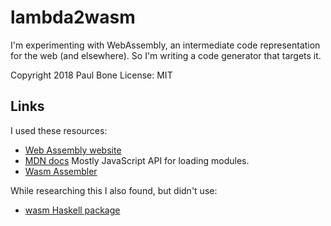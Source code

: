 
lambda2wasm
===========

I'm experimenting with WebAssembly, an intermediate code representation for
the web (and elsewhere).  So I'm writing a code generator that targets it.

Copyright 2018 Paul Bone
License: MIT


Links
-----

I used these resources:

* [Web Assembly website](http://webassembly.org)
* [MDN docs](https://developer.mozilla.org/en-US/docs/WebAssembly) Mostly
  JavaScript API for loading modules.
* [Wasm Assembler](https://github.com/webassembly/wabt)

While researching this I also found, but didn't use:

* [wasm Haskell package](https://hackage.haskell.org/package/wasm)


